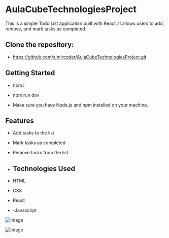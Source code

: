 # AulaCubeTechnologiesProject

This is a simple Todo List application built with React. It allows users to add, remove, and mark tasks as completed.

## Clone the repository:

- https://github.com/ajmircoder/AulaCubeTechnologiesProject.git

## Getting Started

- npm i

- npm run dev

- Make sure you have Node.js and npm installed on your machine.

## Features

- Add tasks to the list
- Mark tasks as completed
- Remove tasks from the list

- ## Technologies Used
  
- HTML
- CSS
- React
- -Javascript

![image](https://github.com/ajmircoder/AulaCubeTechnologiesProject/assets/127777945/7b7fe11d-47e3-4000-8c47-47e35466b28a)

![image](https://github.com/ajmircoder/AulaCubeTechnologiesProject/assets/127777945/187ccbea-6c8d-4bc7-be8b-f06f55e6c857)


